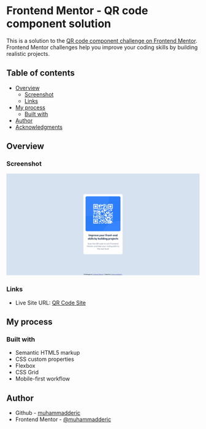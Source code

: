 # Frontend Mentor - QR code component solution

This is a solution to the [QR code component challenge on Frontend Mentor](https://www.frontendmentor.io/challenges/qr-code-component-iux_sIO_H). Frontend Mentor challenges help you improve your coding skills by building realistic projects. 

## Table of contents

- [Overview](#overview)
  - [Screenshot](#screenshot)
  - [Links](#links)
- [My process](#my-process)
  - [Built with](#built-with)
- [Author](#author)
- [Acknowledgments](#acknowledgments)

## Overview

### Screenshot

![QR Code](./images/qrcodecomponent_ss.png)

### Links

- Live Site URL: [QR Code Site](https://main--qrcodecomponentbymde.netlify.app/)

## My process

### Built with

- Semantic HTML5 markup
- CSS custom properties
- Flexbox
- CSS Grid
- Mobile-first workflow

## Author

- Github - [muhammadderic](https://github.com/muhammadderic)
- Frontend Mentor - [@muhammadderic](https://www.frontendmentor.io/profile/muhammadderic)
